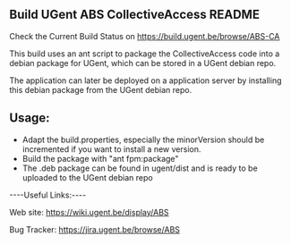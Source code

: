 Build UGent ABS CollectiveAccess README
---------------------------------------

Check the Current Build Status on https://build.ugent.be/browse/ABS-CA

This build uses an ant script to package the CollectiveAccess code into a
debian package for UGent, which can be stored in a UGent debian repo.

The application can later be deployed on a application server by installing
this debian package from the UGent debian repo.


Usage:
------
- Adapt the build.properties, especially the minorVersion should be incremented
if you want to install a new version.
- Build the package with "ant fpm:package"
- The .deb package can be found in ugent/dist and is ready to be uploaded to
the UGent debian repo

----Useful Links:----

   Web site: https://wiki.ugent.be/display/ABS

   Bug Tracker: https://jira.ugent.be/browse/ABS
